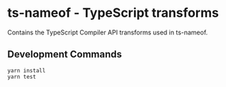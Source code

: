 # ts-nameof - TypeScript transforms

Contains the TypeScript Compiler API transforms used in ts-nameof.

## Development Commands

```
yarn install
yarn test
```